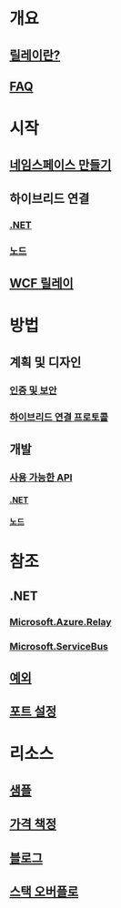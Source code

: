 # 개요
## [릴레이란?](relay-what-is-it.md)
## [FAQ](relay-faq.md)

# 시작
## [네임스페이스 만들기](relay-create-namespace-portal.md)
## 하이브리드 연결
### [.NET](relay-hybrid-connections-dotnet-get-started.md)
### [노드](relay-hybrid-connections-node-get-started.md)
## [WCF 릴레이](relay-wcf-dotnet-get-started.md)

# 방법
## 계획 및 디자인
### [인증 및 보안](relay-authentication-and-authorization.md)
### [하이브리드 연결 프로토콜](relay-hybrid-connections-protocol.md)
## 개발
### [사용 가능한 API](relay-api-overview.md)
#### [.NET](relay-hybrid-connections-dotnet-api-overview.md)
#### [노드](relay-hybrid-connections-node-ws-api-overview.md)

# 참조
## .NET
### [Microsoft.Azure.Relay](/dotnet/api/microsoft.azure.relay)
### [Microsoft.ServiceBus](/dotnet/api/Microsoft.ServiceBus)
## [예외](relay-exceptions.md)
## [포트 설정](relay-port-settings.md)

# 리소스
## [샘플](https://github.com/azure/azure-relay/tree/master/samples)
## [가격 책정](https://azure.microsoft.com/pricing/details/service-bus/)
## [블로그](https://blogs.msdn.microsoft.com/servicebus/)
## [스택 오버플로](http://stackoverflow.com/questions/tagged/azure-servicebusrelay)